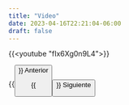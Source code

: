 ```yaml
---
title: "Video"
date: 2023-04-16T22:21:04-06:00
draft: false
---
```


{{<youtube "fIx6Xg0n9L4">}}

{{<button class=myButtonVideoTwo relref="/posts/curso/unidad4/vrfs/introduccion.md">}} Anterior

{{<button class=myButtonVideo relref="/posts/curso/unidad4/vrfs/more.md">}} Siguiente